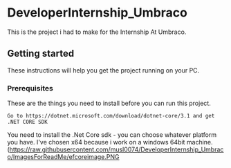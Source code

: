 # DeveloperInternship_Umbraco
This is the project i had to make for the Internship At Umbraco.

## Getting started

These instructions will help you get the project running on your PC. 


### Prerequisites
These are the things you need to install before you can run this project. 

```
Go to https://dotnet.microsoft.com/download/dotnet-core/3.1 and get .NET CORE SDK
```
You need to install the .Net Core sdk - you can choose whatever platform you have. I've chosen x64 because i work on a windows 64bit machine.
(https://raw.githubusercontent.com/musl0074/DeveloperInternship_Umbraco/ImagesForReadMe/efcoreimage.PNG

